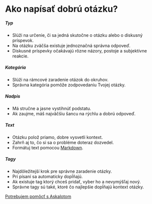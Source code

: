 # Ako napísať dobrú otázku?

##### Typ

- Slúži na určenie, či sa jedná skutočne o otázku alebo o diskusný príspevok.
- Na otázku zväčša existuje jednoznačná správna odpoveď.
- Diskusné príspevky očakávajú rôzne názory, postoje a subjektívne reakcie.

##### Kategória

- Slúži na rámcové zaradenie otázok do okruhov.
- Správna kategória pomôže zodpovedaniu Tvojej otázky.

##### Nadpis

- Má stručne a jasne vystihnúť podstatu.
- Ak zaujme, máš najväčšiu šancu na rýchlu a dobrú odpoveď.

##### Text

- Otázku polož priamo, dobre vysvetli kontext.
- Zahrň aj to, čo si sa o probléme doteraz dozvedel.
- Formátuj text pomocou [Markdown](<%= help_path anchor: :markdown %>).

##### Tagy

- Najdôležitejší krok pre správne zaradenie otázky.
- Pri písaní sa automaticky dopĺňajú.
- Ak existuje tag ktorý chceš pridať, vyber ho a nevymýšľaj nový.
- Správne tagy sú také, ktoré čo najlepšie dopĺňajú kontext otázky.

[Potrebujem pomôcť s Askalotom](<%= help_path %>)
